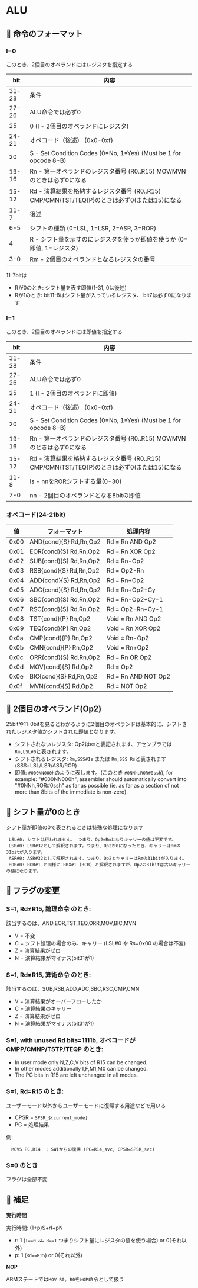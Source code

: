 # ALU

## 📜 命令のフォーマット

### I=0

このとき、2個目のオペランドにはレジスタを指定する

 bit  |  内容
---- | ----
31-28 | 条件
27-26 | ALU命令では必ず0
25 | 0 (I - 2個目のオペランドにレジスタ)
24-21 | オペコード（後述） (0x0-0xf)
20 | S - Set Condition Codes (0=No, 1=Yes) (Must be 1 for opcode 8-B)
19-16 | Rn - 第一オペランドのレジスタ番号 (R0..R15) MOV/MVNのときは必ず0になる
15-12 | Rd - 演算結果を格納するレジスタ番号 (R0..R15) CMP/CMN/TST/TEQ{P}のときは必ず0(または15)になる
11-7 | 後述
6-5 | シフトの種類 (0=LSL, 1=LSR, 2=ASR, 3=ROR)
4 | R - シフト量を示すのにレジスタを使うか即値を使うか (0=即値, 1=レジスタ)
3-0 | Rm - 2個目のオペランドとなるレジスタの番号

11-7bitは

- Rが0のとき: シフト量を表す即値(1-31, 0は後述)
- Rが1のとき: bit11-8はシフト量が入っているレジスタ、 bit7は必ず0になります

### I=1

このとき、2個目のオペランドには即値を指定する

 bit  |  内容
---- | ----
31-28 | 条件
27-26 | ALU命令では必ず0
25 | 1 (I - 2個目のオペランドに即値)
24-21 | オペコード（後述） (0x0-0xf)
20 | S - Set Condition Codes (0=No, 1=Yes) (Must be 1 for opcode 8-B)
19-16 | Rn - 第一オペランドのレジスタ番号 (R0..R15) MOV/MVNのときは必ず0になる
15-12 | Rd - 演算結果を格納するレジスタ番号 (R0..R15) CMP/CMN/TST/TEQ{P}のときは必ず0(または15)になる
11-8 | Is - nnをRORシフトする量(0-30)
7-0 | nn - 2個目のオペランドとなる8bitの即値

### オペコード(24-21bit)

 値  |  フォーマット | 処理内容
---- | ---- | ----
0x00 | AND{cond}{S} Rd,Rn,Op2 | Rd = Rn AND Op2
0x01 | EOR{cond}{S} Rd,Rn,Op2 | Rd = Rn XOR Op2
0x02 | SUB{cond}{S} Rd,Rn,Op2 | Rd = Rn-Op2
0x03 | RSB{cond}{S} Rd,Rn,Op2 | Rd = Op2-Rn
0x04 | ADD{cond}{S} Rd,Rn,Op2 | Rd = Rn+Op2
0x05 | ADC{cond}{S} Rd,Rn,Op2 | Rd = Rn+Op2+Cy
0x06 | SBC{cond}{S} Rd,Rn,Op2 | Rd = Rn-Op2+Cy-1
0x07 | RSC{cond}{S} Rd,Rn,Op2 | Rd = Op2-Rn+Cy-1
0x08 | TST{cond}{P}    Rn,Op2 | Void = Rn AND Op2
0x09 | TEQ{cond}{P}    Rn,Op2 | Void = Rn XOR Op2
0x0a | CMP{cond}{P}    Rn,Op2 | Void = Rn-Op2
0x0b | CMN{cond}{P}    Rn,Op2 | Void = Rn+Op2
0x0c | ORR{cond}{S} Rd,Rn,Op2 | Rd = Rn OR Op2
0x0d | MOV{cond}{S} Rd,Op2    | Rd = Op2
0x0e | BIC{cond}{S} Rd,Rn,Op2 | Rd = Rn AND NOT Op2
0x0f | MVN{cond}{S} Rd,Op2    | Rd = NOT Op2

## 🔴 2個目のオペランド(Op2)

25bitや11-0bitを見るとわかるように2個目のオペランドは基本的に、シフトされたレジスタ値かシフトされた即値となります。

- シフトされないレジスタ: Op2は`Rm`と表記されます、アセンブラでは`Rm,LSL#0`と表されます。
- シフトされるレジスタ: `Rm,SSS#Is` または `Rm,SSS Rs`と表されます (SSS=LSL/LSR/ASR/ROR)
- 即値: `#000NN000h`のように表します。(このとき `#0NNh,ROR#0ssh`), for example: "#000NN000h", assembler should automatically convert into "#0NNh,ROR#0ssh" as far as possible (ie. as far as a section of not more than 8bits of the immediate is non-zero).

## 🔴 シフト量が0のとき

シフト量が即値の0で表されるときは特殊な処理になります

```
 LSL#0: シフトは行われません。 つまり、Op2=Rmとなりキャリーの値は不変です。
 LSR#0: LSR#32として解釈されます。つまり、Op2が0になったとき、キャリーはRmの31bitが入ります。
 ASR#0: ASR#32として解釈されます。つまり、Op2とキャリーはRmの31bitが入ります。
 ROR#0: ROR#1 と同様に RRX#1 (RCR) と解釈されますが、Op2の31bitは古いキャリーの値になります。
```

## 🚩 フラグの変更

###  S=1, Rd≠R15, 論理命令 のとき:

該当するのは、AND,EOR,TST,TEQ,ORR,MOV,BIC,MVN
  
- V = 不変
- C = シフト処理の場合のみ、キャリー (LSL#0 や Rs=0x00 の場合は不変)
- Z = 演算結果がゼロ
- N = 演算結果がマイナス(bit31が1)

### S=1, Rd≠R15, 算術命令 のとき:

該当するのは、SUB,RSB,ADD,ADC,SBC,RSC,CMP,CMN

- V = 演算結果がオーバーフローしたか
- C = 演算結果のキャリー
- Z = 演算結果がゼロ
- N = 演算結果がマイナス(bit31が1)

### S=1, with unused Rd bits=1111b, オペコードが CMPP/CMNP/TSTP/TEQP のとき:

- In user mode only N,Z,C,V bits of R15 can be changed.
- In other modes additionally I,F,M1,M0 can be changed.
- The PC bits in R15 are left unchanged in all modes.

### S=1, Rd=R15 のとき:

ユーザーモード以外からユーザーモードに復帰する用途などで用いる

- CPSR = `SPSR_${current_mode}`
- PC = 処理結果

例:

```
  MOVS PC,R14  ; SWIからの復帰 (PC=R14_svc, CPSR=SPSR_svc)
```

### S=0 のとき

フラグは全部不変

## 🔎 補足

**実行時間**

実行時間: (1+p)S+rI+pN

- r: 1 (`I==0 && R==1` つまりシフト量にレジスタの値を使う場合) or 0(それ以外)
- p: 1 (`Rd==R15`) or 0(それ以外)

**NOP**

ARMステートでは`MOV R0, R0`を`NOP`命令として扱う

